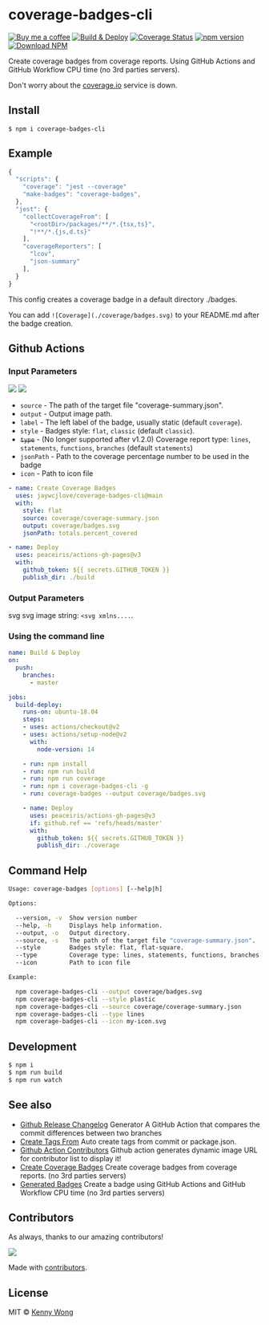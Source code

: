 coverage-badges-cli
===
<!--rehype:style=display: flex; height: 230px; align-items: center; justify-content: center; font-size: 38px;-->

[![Buy me a coffee](https://img.shields.io/badge/Buy%20me%20a%20coffee-048754?logo=buymeacoffee)](https://jaywcjlove.github.io/#/sponsor)
[![Build & Deploy](https://github.com/jaywcjlove/coverage-badges-cli/actions/workflows/ci.yml/badge.svg)](https://github.com/jaywcjlove/coverage-badges-cli/actions/workflows/ci.yml)
[![Coverage Status](https://jaywcjlove.github.io/coverage-badges-cli/badges.svg)](https://jaywcjlove.github.io/coverage-badges-cli/lcov-report/)
[![npm version](https://img.shields.io/npm/v/coverage-badges-cli.svg)](https://www.npmjs.com/package/coverage-badges-cli)
[![Download NPM](https://img.shields.io/npm/dm/coverage-badges-cli.svg?style=flat)](https://www.npmjs.com/package/coverage-badges-cli/)

Create coverage badges from coverage reports. Using GitHub Actions and GitHub Workflow CPU time (no 3rd parties servers).

Don't worry about the [coverage.io](https://coveralls.io/) service is down.

## Install

```shell
$ npm i coverage-badges-cli
```

## Example

```js
{
  "scripts": {
    "coverage": "jest --coverage"
    "make-badges": "coverage-badges",
  },
  "jest": {
    "collectCoverageFrom": [
      "<rootDir>/packages/**/*.{tsx,ts}",
      "!**/*.{js,d.ts}"
    ],
    "coverageReporters": [
      "lcov",
      "json-summary"
    ],
  }
}
```

This config creates a coverage badge in a default directory ./badges.

You can add `![Coverage](./coverage/badges.svg)` to your README.md after the badge creation.

## Github Actions

### Input Parameters

![](https://jaywcjlove.github.io/coverage-badges-cli/badges-classic.svg)
![](https://jaywcjlove.github.io/coverage-badges-cli/badges-flat.svg)

- `source` - The path of the target file "coverage-summary.json".
- `output` - Output image path.
- `label` - The left label of the badge, usually static (default `coverage`).
- `style` - Badges style: `flat`, `classic` (default `classic`).
- ~~`type`~~ - (No longer supported after v1.2.0) Coverage report type: `lines`, `statements`, `functions`, `branches` (default `statements`)
- `jsonPath` - Path to the coverage percentage number to be used in the badge
- `icon` - Path to icon file

```yml
- name: Create Coverage Badges
  uses: jaywcjlove/coverage-badges-cli@main
  with:
    style: flat
    source: coverage/coverage-summary.json
    output: coverage/badges.svg
    jsonPath: totals.percent_covered

- name: Deploy
  uses: peaceiris/actions-gh-pages@v3
  with:
    github_token: ${{ secrets.GITHUB_TOKEN }}
    publish_dir: ./build
```

### Output Parameters

svg svg image string: `<svg xmlns....`.

### Using the command line

```yml
name: Build & Deploy
on:
  push:
    branches:
      - master

jobs:
  build-deploy:
    runs-on: ubuntu-18.04
    steps:
    - uses: actions/checkout@v2
    - uses: actions/setup-node@v2
      with:
        node-version: 14

    - run: npm install
    - run: npm run build
    - run: npm run coverage
    - run: npm i coverage-badges-cli -g
    - run: coverage-badges --output coverage/badges.svg

    - name: Deploy
      uses: peaceiris/actions-gh-pages@v3
      if: github.ref == 'refs/heads/master'
      with:
        github_token: ${{ secrets.GITHUB_TOKEN }}
        publish_dir: ./coverage
```

## Command Help

```bash
Usage: coverage-badges [options] [--help|h]

Options:

  --version, -v  Show version number
  --help, -h     Displays help information.
  --output, -o   Output directory.
  --source, -s   The path of the target file "coverage-summary.json".
  --style        Badges style: flat, flat-square.
  --type         Coverage type: lines, statements, functions, branches.
  --icon         Path to icon file

Example:

  npm coverage-badges-cli --output coverage/badges.svg
  npm coverage-badges-cli --style plastic
  npm coverage-badges-cli --source coverage/coverage-summary.json
  npm coverage-badges-cli --type lines
  npm coverage-badges-cli --icon my-icon.svg
```

## Development

```bash
$ npm i
$ npm run build
$ npm run watch
```

## See also

- [Github Release Changelog](https://github.com/jaywcjlove/changelog-generator) Generator A GitHub Action that compares the commit differences between two branches
- [Create Tags From](https://github.com/jaywcjlove/create-tag-action) Auto create tags from commit or package.json.
- [Github Action Contributors](https://github.com/jaywcjlove/github-action-contributors) Github action generates dynamic image URL for contributor list to display it!
- [Create Coverage Badges](https://github.com/jaywcjlove/coverage-badges-cli) Create coverage badges from coverage reports. (no 3rd parties servers)
- [Generated Badges](https://github.com/jaywcjlove/generated-badges) Create a badge using GitHub Actions and GitHub Workflow CPU time (no 3rd parties servers)

## Contributors

As always, thanks to our amazing contributors!

<a href="https://github.com/jaywcjlove/coverage-badges-cli/graphs/contributors">
  <img src="https://jaywcjlove.github.io/coverage-badges-cli/CONTRIBUTORS.svg" />
</a>

Made with [contributors](https://github.com/jaywcjlove/github-action-contributors).

## License

MIT © [Kenny Wong](https://wangchujiang.com/)
